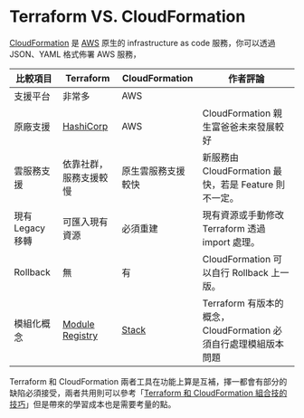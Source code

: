 # Terraform VS. CloudFormation

[CloudFormation](https://aws.amazon.com/tw/cloudformation/) 是 [AWS][aws] 原生的 infrastructure as code 服務，你可以透過 JSON、YAML 格式佈署 AWS 服務，


比較項目     | Terraform | CloudFormation | 作者評論
----------- | -------- | ------- | ---  
支援平台    | 非常多 | AWS | 
原廠支援    | [HashiCorp][hashicorp] | AWS |  CloudFormation 親生富爸爸未來發展較好
雲服務支援   | 依靠社群，服務支援較慢 | 原生雲服務支援較快 | 新服務由 CloudFormation 最快，若是 Feature 則不一定。
現有 Legacy 移轉  | 可匯入現有資源 | 必須重建 | 現有資源或手動修改 Terraform 透過 import 處理。
Rollback | 無 | 有 | CloudFormation 可以自行 Rollback 上一版。
模組化概念 | [Module Registry][terraform-registry] | [Stack][cloudformation-stacks] | Terraform 有版本的概念，CloudFormation 必須自行處理模組版本問題

Terraform 和 CloudFormation 兩者工具在功能上算是互補，擇一都會有部分的缺陷必須接受，兩者共用則可以參考「[Terraform 和 CloudFormation 組合技的技巧][terraform-and-cloudformation]」但是帶來的學習成本也是需要考量的點。


[aws]: (https://aws.amazon.com/tw/)
[hashicorp]: (https://www.hashicorp.com/)
[terraform-registry]: (https://registry.terraform.io)
[cloudformation-stacks]: (https://docs.aws.amazon.com/AWSCloudFormation/latest/UserGuide/stacks.html)

[terraform-and-cloudformation]: (https://shazi.info/terraform-%e5%92%8c-cloudformation-%e7%b5%84%e5%90%88%e6%8a%80%e7%9a%84%e6%8a%80%e5%b7%a7/)